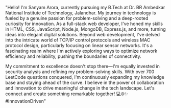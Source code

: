 "Hello! I'm Sanyam Arora, currently pursuing my B.Tech at Dr. BR Ambedkar National Institute of Technology, Jalandhar. My journey in technology is fueled by a genuine passion for problem-solving and a deep-rooted curiosity for innovation. As a full-stack web developer, I've honed my skills in HTML, CSS, JavaScript, Node.js, MongoDB, Express.js, and more, turning ideas into elegant digital solutions. Beyond web development, I've delved into the intricate world of TCP/IP control protocols and wireless MAC protocol design, particularly focusing on linear sensor networks. It's a fascinating realm where I'm actively exploring ways to optimize network efficiency and reliability, pushing the boundaries of connectivity.

My commitment to excellence doesn't stop there—I'm equally invested in security analysis and refining my problem-solving skills. With over 700 LeetCode questions conquered, I'm continuously expanding my knowledge base and staying ahead of the curve. I believe in the power of collaboration and innovation to drive meaningful change in the tech landscape. Let's connect and create something remarkable together! 💻🌐✨ #InnovationDriven"
